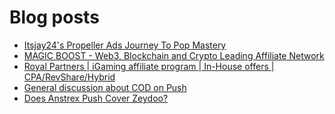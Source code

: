 # Blog posts
<!-- BLOG-POST-LIST:START -->
- [Itsjay24&#39;s Propeller Ads Journey To Pop Mastery](https://afflift.com/f/threads/itsjay24s-propeller-ads-journey-to-pop-mastery.10146/)
- [MAGIC BOOST - Web3, Blockchain and Crypto Leading Affiliate Network](https://afflift.com/f/threads/magic-boost-web3-blockchain-and-crypto-leading-affiliate-network.10508/)
- [Royal Partners | iGaming affiliate program | In-House offers | CPA/RevShare/Hybrid](https://afflift.com/f/threads/royal-partners-igaming-affiliate-program-in-house-offers-cpa-revshare-hybrid.10011/)
- [General discussion about COD on Push](https://afflift.com/f/threads/general-discussion-about-cod-on-push.10632/)
- [Does Anstrex Push Cover Zeydoo?](https://afflift.com/f/threads/does-anstrex-push-cover-zeydoo.10674/)
<!-- BLOG-POST-LIST:END -->
